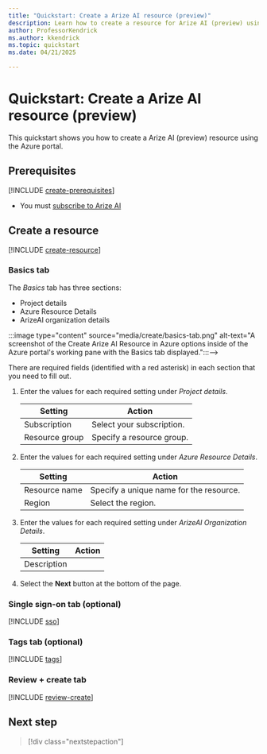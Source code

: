 ```yaml
---
title: "Quickstart: Create a Arize AI resource (preview)"
description: Learn how to create a resource for Arize AI (preview) using the Azure portal.
author: ProfessorKendrick
ms.author: kkendrick
ms.topic: quickstart
ms.date: 04/21/2025

---
```

# Quickstart: Create a Arize AI resource (preview)

This quickstart shows you how to create a Arize AI (preview) resource using the Azure portal.

## Prerequisites

[!INCLUDE [create-prerequisites](../includes/create-prerequisites.md)]
- You must [subscribe to Arize AI](overview.md#subscribe)

## Create a resource

[!INCLUDE [create-resource](../includes/create-resource.md)]

### Basics tab

The *Basics* tab has three sections:

- Project details
- Azure Resource Details
- ArizeAI organization details

<!-->:::image type="content" source="media/create/basics-tab.png" alt-text="A screenshot of the Create Arize AI Resource in Azure options inside of the Azure portal's working pane with the Basics tab displayed.":::-->

There are required fields (identified with a red asterisk) in each section that you need to fill out.

1. Enter the values for each required setting under *Project details*.

    | Setting           | Action                                     |
    |-------------------|--------------------------------------------|
    | Subscription      | Select your subscription.                  |
    | Resource group    | Specify a resource group.                  |

1. Enter the values for each required setting under *Azure Resource Details*.

    | Setting           | Action                                     |
    |-------------------|--------------------------------------------|
    | Resource name     | Specify a unique name for the resource.    |
    | Region            | Select the region.                         |

1. Enter the values for each required setting under *ArizeAI Organization Details*.

    | Setting           | Action                                     |
    |-------------------|--------------------------------------------|
    |Description        |          |

1. Select the **Next** button at the bottom of the page.

### Single sign-on tab (optional)

[!INCLUDE [sso](../includes/sso.md)]

### Tags tab (optional)

[!INCLUDE [tags](../includes/tags.md)]

### Review + create tab

[!INCLUDE [review-create](../includes/review-create.md)]

## Next step

> [!div class="nextstepaction"]
> 